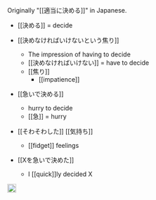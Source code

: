 
Originally "[[適当に決める]]" in Japanese.

- [[決める]] = decide

- [[決めなければいけないという焦り]]
    - The impression of having to decide
    - [[決めなければいけない]] = have to decide
    - [[焦り]]
        - [[impatience]]

- [[急いで決める]]
    - hurry to decide
    - [[急]] = hurry

- [[そわそわした]] [[気持ち]]
    - [[fidget]] feelings

- [[Xを急いで決めた]]
    - I [[quick]]ly decided X

<img src='https://scrapbox.io/api/pages/nishio/en/icon' alt='en.icon' height="19.5"/>